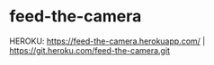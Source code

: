 # feed-the-camera

HEROKU:  https://feed-the-camera.herokuapp.com/ | https://git.heroku.com/feed-the-camera.git
